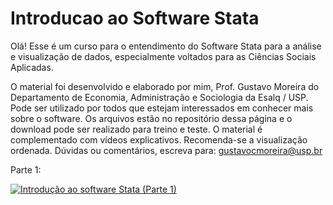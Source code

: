 # Introducao ao Software Stata

Olá! Esse é um curso para o entendimento do Software Stata para a análise e visualização de dados, especialmente voltados para as Ciências Sociais Aplicadas.

O material foi desenvolvido e elaborado por mim, Prof. Gustavo Moreira do Departamento de Economia, Administração e Sociologia da Esalq / USP. Pode ser utilizado por todos que estejam interessados em conhecer mais sobre o software. Os arquivos estão no repositório dessa página e o download pode ser realizado para treino e teste. O material é complementado com vídeos explicativos. Recomenda-se a visualização ordenada. Dúvidas ou comentários, escreva para: gustavocmoreira@usp.br

Parte 1:

[![Introdução ao software Stata (Parte 1)](https://markdown-videos-api.jorgenkh.no/url?url=https%3A%2F%2Fwww.youtube.com%2Fwatch%3Fv%3DGCFZStzzQDs%26ab_channel%3DGustavo)](https://www.youtube.com/watch?v=GCFZStzzQDs&ab_channel=Gustavo)



